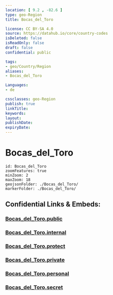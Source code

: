 ```yaml
---
location: [ 9.2 , -82.6 ] 
type: geo-Region
title: Bocas_del_Toro

license: CC BY-SA 4.0
source: https://datahub.io/core/country-codes
isDeleted: false
isReadOnly: false
draft: false
confidential: public

tags:
- geo/Country/Region
aliases:
- Bocas_del_Toro

Languages:
- de

cssclasses: geo-Region
publish: true
linkTitle: 
keywords: 
layout: 
publishDate: 
expiryDate: 
---
```


# Bocas_del_Toro

```leaflet
id: Bocas_del_Toro
zoomFeatures: true 
minZoom: 2 
maxZoom: 18
geojsonFolder: ./Bocas_del_Toro/
markerFolder: ./Bocas_del_Toro/
```


## Confidential Links & Embeds: 

### [Bocas_del_Toro.public](/_public/\Earth\Continent\America~Central\Panama\Provinces~PanamaBocas_del_Toro.public.md) 

### [Bocas_del_Toro.internal](/_internal/\Earth\Continent\America~Central\Panama\Provinces~PanamaBocas_del_Toro.internal.md) 

### [Bocas_del_Toro.protect](/_protect/\Earth\Continent\America~Central\Panama\Provinces~PanamaBocas_del_Toro.protect.md) 

### [Bocas_del_Toro.private](/_private/\Earth\Continent\America~Central\Panama\Provinces~PanamaBocas_del_Toro.private.md) 

### [Bocas_del_Toro.personal](/_personal/\Earth\Continent\America~Central\Panama\Provinces~PanamaBocas_del_Toro.personal.md) 

### [Bocas_del_Toro.secret](/_secret/\Earth\Continent\America~Central\Panama\Provinces~PanamaBocas_del_Toro.secret.md)

